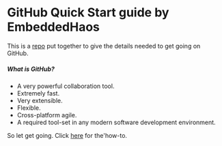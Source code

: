 # GitHub Quick Start guide by EmbeddedHaos

This is a [repo](http://readwrite.com/2013/09/30/understanding-github-a-journey-for-beginners-part-1) put together to give the details needed to get going on GitHub.

##### What is GitHub?

* A very powerful collaboration tool.
* Extremely fast.
* Very extensible.
* Flexible.
* Cross-platform agile.
* A required tool-set in any modern software development environment.

So let get going. Click [here]( http://embeddedhaos.github.io/GitHubQuickStart/howTo/) for the'how-to.
